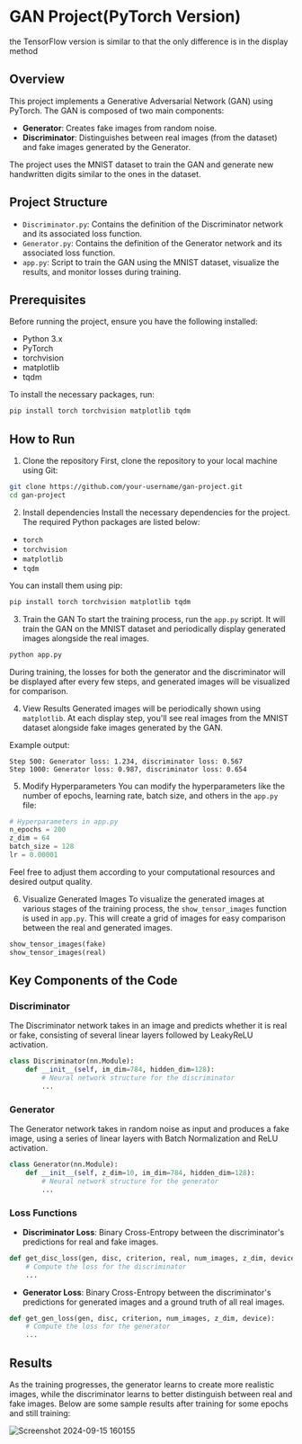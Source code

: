 # GAN Project(PyTorch Version)
the TensorFlow version is similar to that the only difference is in the display method 

## Overview
This project implements a Generative Adversarial Network (GAN) using PyTorch. The GAN is composed of two main components:
- **Generator**: Creates fake images from random noise.
- **Discriminator**: Distinguishes between real images (from the dataset) and fake images generated by the Generator.

The project uses the MNIST dataset to train the GAN and generate new handwritten digits similar to the ones in the dataset.

## Project Structure
- `Discriminator.py`: Contains the definition of the Discriminator network and its associated loss function.
- `Generator.py`: Contains the definition of the Generator network and its associated loss function.
- `app.py`: Script to train the GAN using the MNIST dataset, visualize the results, and monitor losses during training.

## Prerequisites
Before running the project, ensure you have the following installed:
- Python 3.x
- PyTorch
- torchvision
- matplotlib
- tqdm

To install the necessary packages, run:
```bash
pip install torch torchvision matplotlib tqdm
```

## How to Run

1. Clone the repository
First, clone the repository to your local machine using Git:

```bash
git clone https://github.com/your-username/gan-project.git
cd gan-project
```

2. Install dependencies
Install the necessary dependencies for the project. The required Python packages are listed below:
* `torch`
* `torchvision`
* `matplotlib`
* `tqdm`

You can install them using pip:

```bash
pip install torch torchvision matplotlib tqdm
```

3. Train the GAN
To start the training process, run the `app.py` script. It will train the GAN on the MNIST dataset and periodically display generated images alongside the real images.

```bash
python app.py
```

During training, the losses for both the generator and the discriminator will be displayed after every few steps, and generated images will be visualized for comparison.

4. View Results
Generated images will be periodically shown using `matplotlib`. At each display step, you'll see real images from the MNIST dataset alongside fake images generated by the GAN.

Example output:

```plaintext
Step 500: Generator loss: 1.234, discriminator loss: 0.567
Step 1000: Generator loss: 0.987, discriminator loss: 0.654
```

5. Modify Hyperparameters
You can modify the hyperparameters like the number of epochs, learning rate, batch size, and others in the `app.py` file:

```python
# Hyperparameters in app.py
n_epochs = 200
z_dim = 64
batch_size = 128
lr = 0.00001
```

Feel free to adjust them according to your computational resources and desired output quality.

6. Visualize Generated Images
To visualize the generated images at various stages of the training process, the `show_tensor_images` function is used in `app.py`. This will create a grid of images for easy comparison between the real and generated images.

```python
show_tensor_images(fake)
show_tensor_images(real)
```

## Key Components of the Code

### Discriminator
The Discriminator network takes in an image and predicts whether it is real or fake, consisting of several linear layers followed by LeakyReLU activation.

```python
class Discriminator(nn.Module):
    def __init__(self, im_dim=784, hidden_dim=128):
        # Neural network structure for the discriminator
        ...
```

### Generator
The Generator network takes in random noise as input and produces a fake image, using a series of linear layers with Batch Normalization and ReLU activation.

```python
class Generator(nn.Module):
    def __init__(self, z_dim=10, im_dim=784, hidden_dim=128):
        # Neural network structure for the generator
        ...
```

### Loss Functions
* **Discriminator Loss**: Binary Cross-Entropy between the discriminator's predictions for real and fake images.

```python
def get_disc_loss(gen, disc, criterion, real, num_images, z_dim, device):
    # Compute the loss for the discriminator
    ...
```

* **Generator Loss**: Binary Cross-Entropy between the discriminator's predictions for generated images and a ground truth of all real images.

```python
def get_gen_loss(gen, disc, criterion, num_images, z_dim, device):
    # Compute the loss for the generator
    ...
```

## Results
As the training progresses, the generator learns to create more realistic images, while the discriminator learns to better distinguish between real and fake images. Below are some sample results after training for some epochs and still training:

![Screenshot 2024-09-15 160155](https://github.com/user-attachments/assets/8c6412bd-68ec-47e4-b68c-f7a5753bb406)
